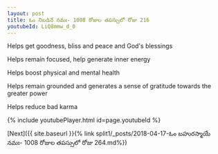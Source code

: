 ```yaml
---
layout: post
title: ఓం నిబడినే నమః- 1008 రోజుల తపస్సులో రోజు 216
youtubeId: LiQ8mmw_d_0
---
```

 
 
Helps get goodness, bliss and peace and God's blessings
 
Helps remain focused, help generate inner energy 
 
Helps boost physical and mental health 
 
Helps remain grounded and generates a sense of gratitude towards the greater power 
 
Helps reduce bad karma
 
 
 
 


{% include youtubePlayer.html id=page.youtubeId %}
 
[Next]({{ site.baseurl }}{% link  split1/_posts/2018-04-17-ఓం బహురస్మాయే నమః- 1008 రోజుల తపస్సులో రోజు  264.md%})
 
